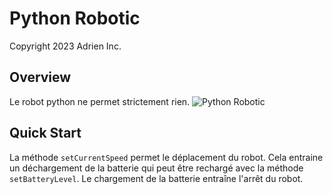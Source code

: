 # Python Robotic
Copyright 2023 Adrien Inc.
## Overview
Le robot python ne permet strictement rien.
![Python Robotic](https://img-0.journaldunet.com/ncDWSqkzg19LTJRRk-WMa71HcYo=/1500x/smart/fc7bfa4eaff5430dbd86c7b66016a396/ccmcms-jdn/35754562.jpg)

## Quick Start
La méthode `setCurrentSpeed` permet le déplacement du robot. Cela entraine un déchargement de la batterie qui peut être rechargé avec la méthode `setBatteryLevel`.
Le chargement de la batterie entraîne l'arrêt du robot.